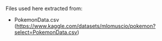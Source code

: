 Files used here extracted from:
- PokemonData.csv (https://www.kaggle.com/datasets/mlomuscio/pokemon?select=PokemonData.csv)